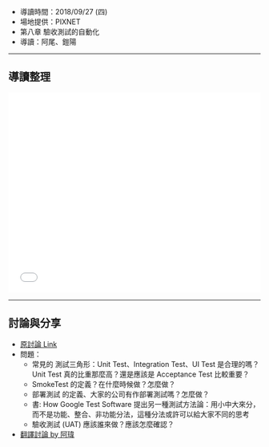 

* 導讀時間：2018/09/27 (四)
* 場地提供：PIXNET
* 第八章 驗收測試的自動化
* 導讀：阿尾、鎧陽

---
## 導讀整理

<embed src="/pdf/CD/CD_CH08-1.pdf" type="application/pdf" width="100%" height="400px" />

---
## 討論與分享

* [原討論 Link](https://www.facebook.com/groups/sre.taiwan/permalink/1151812164984686/)
* 問題：
    * 常見的 測試三角形：Unit Test、Integration Test、UI Test 是合理的嗎？Unit Test 真的比重那麼高？還是應該是 Acceptance Test 比較重要？
    * SmokeTest 的定義？在什麼時候做？怎麼做？
    * 部署測試 的定義、大家的公司有作部署測試嗎？怎麼做？
    * 書: How Google Test Software 提出另一種測試方法論：用小中大來分，而不是功能、整合、非功能分法，這種分法或許可以給大家不同的思考
    * 驗收測試 (UAT) 應該誰來做？應該怎麼確認？
* [翻譯討論 by 阿瑋](https://www.facebook.com/groups/sre.taiwan/permalink/1142465112586058/)

